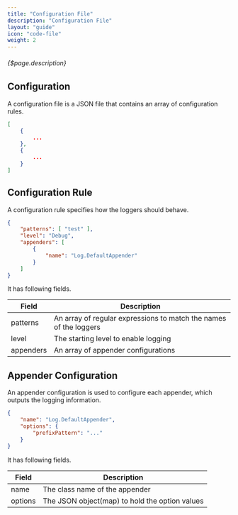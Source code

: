 ```yaml
---
title: "Configuration File"
description: "Configuration File"
layout: "guide"
icon: "code-file"
weight: 2
---
```


###### {$page.description}

<article id="1">

## Configuration

A configuration file is a JSON file that contains an array of configuration rules.

```JSON
[
    {
        ...
    },
    {
        ...
    }
]
```

</article>

<article id="2">

## Configuration Rule

A configuration rule specifies how the loggers should behave.

```JSON
{
    "patterns": [ "test" ],
    "level": "Debug",
    "appenders": [
        {
            "name": "Log.DefaultAppender"
        }
    ]
}
```

It has following fields.

| Field | Description |
| ----- | ----------- |
| patterns | An array of regular expressions to match the names of the loggers |
| level | The starting level to enable logging |
| appenders | An array of appender configurations |

</article>

<article id="3">

## Appender Configuration

An appender configuration is used to configure each appender, which outputs the logging information.

```JSON
{
    "name": "Log.DefaultAppender",
    "options": {
        "prefixPattern": "..."
    }
}
```

It has following fields.

| Field | Description |
| ----- | ----------- |
| name | The class name of the appender |
| options | The JSON object(map) to hold the option values |

</article>
